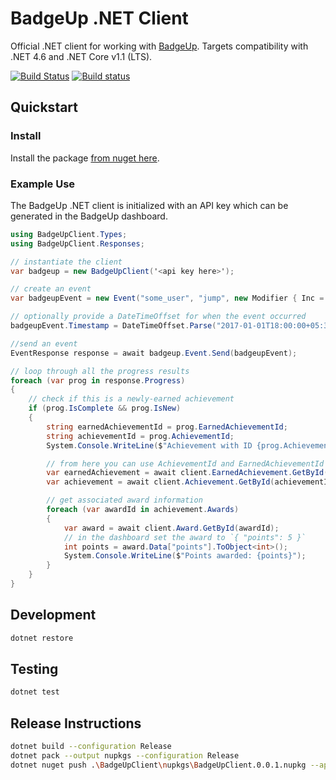 # BadgeUp .NET Client
Official .NET client for working with [BadgeUp](https://www.badgeup.io/). Targets compatibility with .NET 4.6 and .NET Core v1.1 (LTS).

[![Build Status](https://travis-ci.org/BadgeUp/badgeup-dotnet-client.svg?branch=master)](https://travis-ci.org/BadgeUp/badgeup-dotnet-client)
[![Build status](https://ci.appveyor.com/api/projects/status/ayanietgkkcvjjk8?svg=true)](https://ci.appveyor.com/project/MarkHerhold/badgeup-dotnet-client)

## Quickstart

### Install
Install the package [from nuget here](https://www.nuget.org/packages/BadgeUpClient/).

### Example Use
The BadgeUp .NET client is initialized with an API key which can be generated in the BadgeUp dashboard.
```cs
using BadgeUpClient.Types;
using BadgeUpClient.Responses;

// instantiate the client
var badgeup = new BadgeUpClient('<api key here>');

// create an event
var badgeupEvent = new Event("some_user", "jump", new Modifier { Inc = 1 });

// optionally provide a DateTimeOffset for when the event occurred
badgeupEvent.Timestamp = DateTimeOffset.Parse("2017-01-01T18:00:00+05:30");

//send an event
EventResponse response = await badgeup.Event.Send(badgeupEvent);

// loop through all the progress results
foreach (var prog in response.Progress)
{
    // check if this is a newly-earned achievement
    if (prog.IsComplete && prog.IsNew)
    {
        string earnedAchievementId = prog.EarnedAchievementId;
        string achievementId = prog.AchievementId;
        System.Console.WriteLine($"Achievement with ID {prog.AchievementId} Earned!");

        // from here you can use AchievementId and EarnedAchievementId to get the original achievement and awards objects
        var earnedAchievement = await client.EarnedAchievement.GetById(earnedAchievementId);
        var achievement = await client.Achievement.GetById(achievementId);

        // get associated award information
        foreach (var awardId in achievement.Awards)
        {
            var award = await client.Award.GetById(awardId);
            // in the dashboard set the award to `{ "points": 5 }`
            int points = award.Data["points"].ToObject<int>();
            System.Console.WriteLine($"Points awarded: {points}");
        }
    }
}
```

## Development
```sh
dotnet restore
```

## Testing
```sh
dotnet test
```

## Release Instructions
```sh
dotnet build --configuration Release
dotnet pack --output nupkgs --configuration Release
dotnet nuget push .\BadgeUpClient\nupkgs\BadgeUpClient.0.0.1.nupkg --api-key <key> --source https://www.nuget.org/api.v2/package
```
